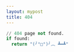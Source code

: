 ```yaml
---
layout: mypost
title: 404
---
```


```python
// 404 page not found.
if found:
  return "(╯°□°)╯︵ ┻━┻"
```

